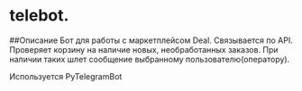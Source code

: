 # telebot.

##Описание
Бот для работы с маркетплейсом Deal. Связывается по API. Проверяет корзину на наличие новых, необработанных заказов. При наличии таких шлет сообщение выбранному пользователю(оператору). 

Используется PyTelegramBot

